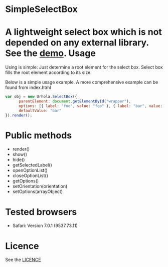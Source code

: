 SimpleSelectBox
===============
A lightweight select box which is not depended on any external library. See the <a href="http://knaitti.org/SimpleSelectBox/">demo</a>.
Usage
==============
Using is simple: Just determine a root element for the select box. Select box fills the root element according to its size.

Below is a simple usage example. A more comprehensive example can be found from index.html

```javascript
var obj = new Urhola.SelectBox({
      parentElement: document.getElementById("wrapper"),
      options: [{ label: "foo", value: "foo" }, { label: "bar", value: "bar" }],
      defaultValue: "bar"
}).render();
```
Public methods
===============
 - render()
 - show()
 - hide()
 - getSelectedLabel()
 - openOptionList()
 - closeOptionList()
 - getOptions()
 - setOrientation(orientation)
 - setOptions(arrayObject)

Tested browsers
==============
 - Safari: Version 7.0.1 (9537.73.11)

Licence
=============
See the <a href="https://github.com/janikoskela/SimpleSelectBox/blob/master/LICENSE">LICENCE</a>
